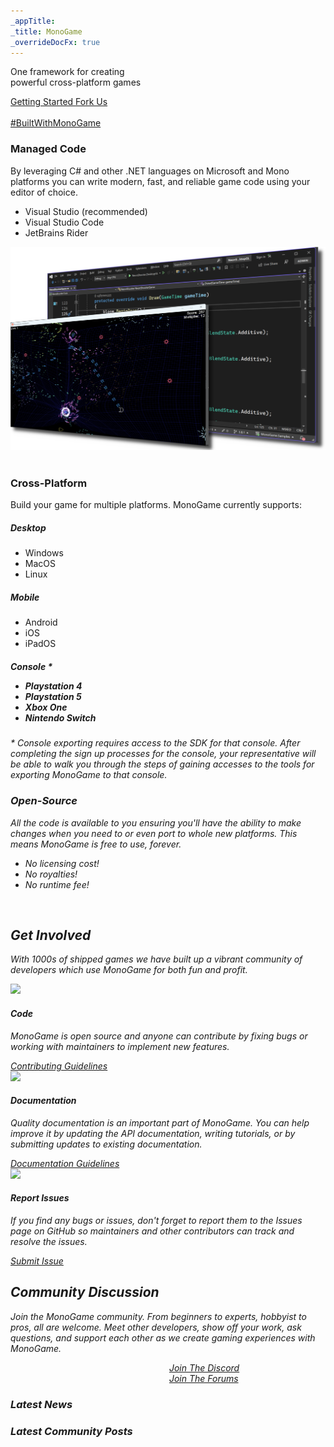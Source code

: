 ```yaml
---
_appTitle:
_title: MonoGame
_overrideDocFx: true
---
```

<section class="hero" >
	<div id="hero-background-image" />
	<div class="hero-content">
		<p class="slogan">
			One framework for creating<br/>
			powerful cross-platform games
		<div class="hero-button-container">
			<a type="button" class="btn btn-lrg btn-monogame" href="/articles/getting_started/index.html">
				Getting Started <i class="bi bi-arrow-right"></i>
			</a>
			<a type="button" class="btn btn-lrg btn-monogame" href="https://github.com/MonoGame/MonoGame">
				Fork Us <i class="bi bi-github"></i>
			</a>
		</div>
	</div>
	<div class="hero-credits">
		<a href=""><img id="credits-logo" src=""></a><br/>
		<a id="credits-built-with" href="https://twitter.com/search?q=BuiltWithMonoGame">#BuiltWithMonoGame</a>
	</div>
</section>

<section class="container-xxl my-5">
	<div class="row">
		<div class="col-12 col-md-6">
			<h3 class="fw-semibold mb-4 text-body-emphasis">Managed Code</h3>
			<p class="lead">
				By leveraging C# and other .NET languages on Microsoft and Mono platforms you can write modern, fast, and reliable game code using your editor of choice.
		   </p>
		   <ul class="list-unstyled">
			<li class="mb-3 lead"><i class="bi bi-check-lg color-monogame pe-2"></i> Visual Studio (recommended)</li>
			<li class="mb-3 lead"><i class="bi bi-check-lg color-monogame pe-2"></i> Visual Studio Code</li>
			<li class="mb-3 lead"><i class="bi bi-check-lg color-monogame pe-2"></i> JetBrains Rider</li>
		   </ul>
		</div>
		<div class="col-12 col-md-6 d-flex flex-row justify-content-center">
			<img src="/images/home-page/managed-code.png" class="featurette-image" loading="lazy">
		</div>
	</div>
</section>



<section class="container-xxl my-5">
	<div class="row">
		<div class="col-12 col-md-6">
			<div class="d-flex flex-row flex-wrap gap-5">
				<img id="windows-logo" class="cross-platform-logo" loading="lazy">
				<img id="apple-logo" class="cross-platform-logo" loading="lazy">
				<img id="linux-logo" class="cross-platform-logo" loading="lazy">
				<img id="android-logo" class="cross-platform-logo" loading="lazy">
				<img id="ios-logo" class="cross-platform-logo" loading="lazy">
				<img id="playstation-logo" class="cross-platform-logo" loading="lazy">
				<img id="xbox-one-logo" class="cross-platform-logo" loading="lazy">
				<img id="switch-logo" class="cross-platform-logo" loading="lazy">
			</div>
		</div>
		<div class="col-12 col-md-6">
			<h3 class="fw-semibold mb-4 text-body-emphasis">Cross-Platform</h3>
			<p class="lead">
				Build your game for multiple platforms.  MonoGame currently supports:
				<div class="row">
					<div class="col-12 col-md-4">
						<h5>Desktop</h5>
						<ul class="list-unstyled">
							<li class="mb-3 lead"><i class="bi bi-check-lg color-monogame pe-2"></i> Windows</li>
							<li class="mb-3 lead"><i class="bi bi-check-lg color-monogame pe-2"></i> MacOS</li>
							<li class="mb-3 lead"><i class="bi bi-check-lg color-monogame pe-2"></i> Linux</li>
						</ul>
					</div>
					<div class="col-12 col-md-4">
						<h5>Mobile</h5>
						<ul class="list-unstyled">
							<li class="mb-3 lead"><i class="bi bi-check-lg color-monogame pe-2"></i> Android</li>
							<li class="mb-3 lead"><i class="bi bi-check-lg color-monogame pe-2"></i> iOS</li>
							<li class="mb-3 lead"><i class="bi bi-check-lg color-monogame pe-2"></i> iPadOS</li>
						</ul>
					</div>	
					<div class="col-12 col-md-4">
						<h5>Console <i class="color-monogame fs-4">*</i</h5>			
						<ul class="list-unstyled">
							<li class="mb-3 lead"><i class="bi bi-check-lg color-monogame pe-2"></i> Playstation 4</li>
							<li class="mb-3 lead"><i class="bi bi-check-lg color-monogame pe-2"></i> Playstation 5</li>
							<li class="mb-3 lead"><i class="bi bi-check-lg color-monogame pe-2"></i> Xbox One</li>
							<li class="mb-3 lead"><i class="bi bi-check-lg color-monogame pe-2"></i> Nintendo Switch</li>
						</ul>
					</div>								
				</div>
			</p>
		</div>
	</div>
	<div class="row">
	 <p class="text-secondary">
	 	<i class="color-monogame fs-4">*</i> Console exporting requires access to the SDK for that console.  After completing the sign up processes for the console, your representative will be able to walk you through the steps of gaining accesses to the tools for exporting MonoGame to that console.
	</p>
	</div>
</section>

<section class="container-xxl my-5">
	<div class="row">
		<div class="col-12 col-md-6">
			<h3 class="fw-semibold mb-4 text-body-emphasis">Open-Source</h3>
			<p class="lead">
				All the code is available to you ensuring you'll have the ability to make changes when you need to or even port to whole new platforms. This means MonoGame is free to use, forever.
		   </p>
		   <ul class="list-unstyled">
			<li class="mb-3 lead"><i class="bi bi-check-lg color-monogame pe-2"></i> No licensing cost!</li>
			<li class="mb-3 lead"><i class="bi bi-check-lg color-monogame pe-2"></i> No royalties!</li>
			<li class="mb-3 lead"><i class="bi bi-check-lg color-monogame pe-2"></i> No runtime fee!</li>
		   </ul>
		</div>
		<div class="col-12 col-md-6 d-flex flex-row justify-content-center">
			<img id="github-logo" class="featurette-image object-fit-contain" loading="lazy">
		</div>		
	</div>
</section>


<section class="container-xxl my-4">
	<h2>Get Involved</h2>
	<p class="lead">
		With 1000s of shipped games we have built up a vibrant community of developers which use MonoGame for both fun and profit.
	</p>
    <div class="row align-items-md-center g-5 py-5">
      <div class="col">
        <div class="row g-4">
          <div class="col-12 col-md-4 d-flex flex-column gap-2">
			<img src="/images/home-page/code.png" class="mb-3" style="width: 250px; height: auto;" loading="lazy">
            <h4 class="fw-semibold mb-0 text-body-emphasis">Code</h4>
            <p class="text-body-secondary">
				MonoGame is open source and anyone can contribute by fixing bugs or working with maintainers to implement new features.
			</p>
			<a class="btn btn-lg btn-monogame w-100 mt-auto" type="button" href="https://github.com/MonoGame/MonoGame/blob/develop/CONTRIBUTING.md">
				Contributing Guidelines
			</a>
          </div>
          <div class="col-12 col-md-4 d-flex flex-column gap-2">
			<img src="/images/home-page/documentation.png" class="mb-3" style="width: 250px; height: auto;" loading="lazy">
            <h4 class="fw-semibold mb-0 text-body-emphasis">Documentation</h4>
            <p class="text-body-secondary">
				Quality documentation is an important part of MonoGame. You can help improve it by updating the API documentation, writing tutorials, or by submitting updates to existing documentation.
			</p>
			<a class="btn btn-lg btn-monogame w-100 mt-auto" type="button" href="https://github.com/MonoGame/monogame.github.io/blob/main/CONTRIBUTING.md">
				Documentation Guidelines
			</a>
          </div>
          <div class="col-12 col-md-4 d-flex flex-column gap-2">
			<img src="/images/home-page/report-issue.png" class="mb-3" style="width: 250px; height: auto;" loading="lazy">
            <h4 class="fw-semibold mb-0 text-body-emphasis">Report Issues</h4>
            <p class="text-body-secondary">
				If you find any bugs or issues, don't forget to report them to the Issues page on GitHub so maintainers and other contributors can track and resolve the issues. 
			</p>
			<a class="btn btn-lg btn-monogame w-100 mt-auto" type="button" href="https://github.com/MonoGame/MonoGame/issues/new/choose">
				Submit Issue
			</a>
          </div>
        </div>
      </div>
    </div>
</section>

<section class="container-xxl my-4">
	<h2>Community Discussion</h2>
	<p class="lead">
		Join the MonoGame community.  From beginners to experts, hobbyist to pros, all are welcome.  Meet other developers, show off your work, ask questions, and support each other as we create gaming experiences with MonoGame.
	</p>
	<div class="row">
		<div class="col-12 col-md-6 d-flex flex-column gap-2">
			<img id="discord-logo" class="mb-3" style="width: 250px; height: auto; align-self: center;" loading="lazy">
			<a class="btn btn-lg btn-monogame w-100 mt-auto" type="button" href="https://discord.gg/monogame">Join The Discord</a>
		</div>		
		<div class="col-12 col-md-6 d-flex flex-column gap-2">
			<img id="forums-logo" class="mb-3" style="width: 250px; height: auto; align-self: center;" loading="lazy">
			<a class="btn btn-lg btn-monogame w-100 mt-auto" type="button" href="https://community.monogame.net">Join The Forums</a>
		</div>			
	</div>
</section>

<section class="container-xxl my-4">
	<div class="row">
		<div class="col-12 col-md-6 d-flex flex-column justify-space-between" id="latest-news">
			<h3>Latest News</h3>
		</div>
		<div class="col-12 col-md-6 d-flex flex-column justify-space-between" id="latest-community">
			<h3>Latest Community Posts</h3>
		</div>
	</div>
</section>

<script type="text/javascript" src="/scripts/latest-posts.js"></script>
<script type="text/javascript" src="/scripts/game-banners.js"></script>

